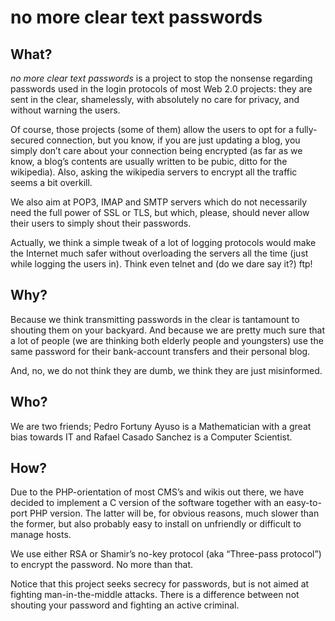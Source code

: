 # no more clear text passwords

## What?

*no more clear text passwords* is a project to stop the nonsense regarding passwords used in the login protocols of most Web 2.0 projects: they are sent in the clear, shamelessly, with absolutely no care for privacy, and without warning the users.

Of course, those projects (some of them) allow the users to opt for a fully-secured connection, but you know, if you are just updating a blog, you simply don’t care about your connection being encrypted (as far as we know, a blog’s contents are usually written to be pubic, ditto for the wikipedia). Also, asking the wikipedia servers to encrypt all the traffic seems a bit overkill.

We also aim at POP3, IMAP and SMTP servers which do not necessarily need the full power of SSL or TLS, but which, please, should never allow their users to simply shout their passwords.

Actually, we think a simple tweak of a lot of logging protocols would make the Internet much safer without overloading the servers all the time (just while logging the users in). Think even telnet and (do we dare say it?) ftp!

## Why?

Because we think transmitting passwords in the clear is tantamount to shouting them on your backyard. And because we are pretty much sure that a lot of people (we are thinking both elderly people and youngsters) use the same password for their bank-account transfers and their personal blog.

And, no, we do not think they are dumb, we think they are just misinformed.

## Who?

We are two friends; Pedro Fortuny Ayuso is a Mathematician with a great bias towards IT and Rafael Casado Sanchez is a Computer Scientist.

## How?

Due to the PHP-orientation of most CMS’s and wikis out there, we have decided to implement a C version of the software together with an easy-to-port PHP version. The latter will be, for obvious reasons, much slower than the former, but also probably easy to install on unfriendly or difficult to manage hosts.

We use either RSA or Shamir’s no-key protocol (aka “Three-pass protocol”) to encrypt the password. No more than that.

Notice that this project seeks secrecy for passwords, but is not aimed at fighting man-in-the-middle attacks. There is a difference between not shouting your password and fighting an active criminal.
